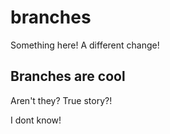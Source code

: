 # branches
Something here!
A different change!

## Branches are cool
Aren't they?
True story?!

I dont know!
